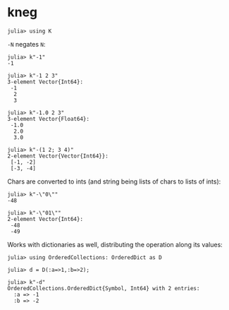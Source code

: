 # kneg

    julia> using K

`-N` negates `N`:

    julia> k"-1"
    -1
    
    julia> k"-1 2 3"
    3-element Vector{Int64}:
     -1
      2
      3
    
    julia> k"-1.0 2 3"
    3-element Vector{Float64}:
     -1.0
      2.0
      3.0
    
    julia> k"-(1 2; 3 4)"
    2-element Vector{Vector{Int64}}:
     [-1, -2]
     [-3, -4]

Chars are converted to ints (and string being lists of chars to lists of ints):

    julia> k"-\"0\""
    -48
    
    julia> k"-\"01\""
    2-element Vector{Int64}:
     -48
     -49

Works with dictionaries as well, distributing the operation along its values:

    julia> using OrderedCollections: OrderedDict as D

    julia> d = D(:a=>1,:b=>2);

    julia> k"-d"
    OrderedCollections.OrderedDict{Symbol, Int64} with 2 entries:
      :a => -1
      :b => -2

